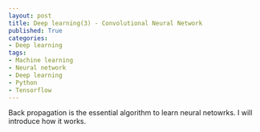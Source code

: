 ```yaml
---
layout: post
title: Deep learning(3) - Convolutional Neural Network
published: True
categories:
- Deep learning
tags:
- Machine learning
- Neural network
- Deep learning
- Python
- Tensorflow
---
```




Back propagation is the essential algorithm to learn neural netowrks. I will introduce how it works.



<!--more-->






